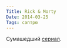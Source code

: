 ```yaml
---
Title: Rick & Morty
Date: 2014-03-25
Tags: саптрю
---
```


<div class="text">Сумашедший <a href="http://www.imdb.com/title/tt2861424/">сериал</a>.</div>